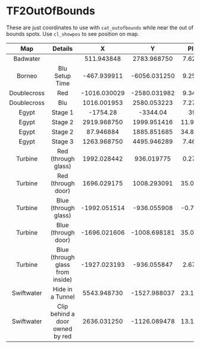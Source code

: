 # TF2OutOfBounds

These are just coordinates to use with `cat_outofbounds` while near the out of bounds spots. Use `cl_showpos` to see position on map.

|     Map     |    Details                     |      X       |      Y       |    PITCH  |     YAW     |
| :---------: | :------------:                 | :----------: | :----------: | :-------: | :---------: |
|  Badwater   |                                |  511.943848  | 2783.968750  | 7.622991  |  89.936729  |
|   Borneo    | Blu Setup Time                 | -467.939911  | -6056.031250 | 9.259290  |  90.082581  |
| Doublecross |      Red                       | -1016.030029 | -2580.031982 | 9.347898  |  0.041826   |
| Doublecross |      Blu                       | 1016.001953  | 2580.053223  | 7.275527  | -179.931656 |
|    Egypt    |    Stage 1                     |   -1754.28   |   -3344.04   |   39.20   |    0.04     |
|    Egypt    |    Stage 2                     | 2919.968750  | 1999.951416  | 11.952104 |  0.053882   |
|    Egypt    |    Stage 2                     |  87.946884   | 1885.851685  | 34.806473 |  89.951176  |
|    Egypt    |    Stage 3                     | 1263.968750  | 4495.946289  | 7.465197  |  0.074329   |
|   Turbine   |    Red (through glass)         | 1992.028442  |  936.019775  | 0.272817  | -179.983673 |
|   Turbine   |    Red (through door)          | 1696.029175  | 1008.293091  | 35.000000 |  -90.038498 |
|   Turbine   |    Blue (through glass)        | -1992.051514 | -936.055908  | -0.768594 |  0.064962   |
|   Turbine   |    Blue (through door)         | -1696.021606 | -1008.698181 | 35.000000 |  89.979446  |
|   Turbine   |Blue (through glass from inside)| -1927.023193 | -936.055847  | 2.673917  | 179.936523  |
|  Swiftwater |       Hide in a Tunnel         | 5543.948730  | -1527.988037 | 23.115799 | -0.012952   |
|  Swiftwater |Clip behind a door owned by red | 2636.031250  | -1126.089478 | 13.124457 | 179.843811  |
